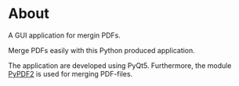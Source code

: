 # About
A GUI application for mergin PDFs.

Merge PDFs easily with this Python produced application.

The application are developed using PyQt5. Furthermore, the module <a href="https://github.com/py-pdf/PyPDF2.git">PyPDF2</a> is used for merging PDF-files.

